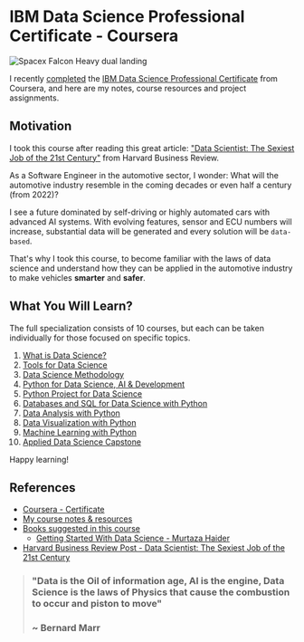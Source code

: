 # IBM Data Science Professional Certificate - Coursera

![Spacex Falcon Heavy dual landing](https://media4.giphy.com/media/3ohs4gSs3V0Q7qOtKU/giphy.gif?cid=ecf05e4783dj1rqzpmjakyf4ro5fxexfzbh2a79vnf7r70je&ep=v1_gifs_related&rid=giphy.gif&ct=g)

I recently [completed](https://www.coursera.org/account/accomplishments/professional-cert/GRC4DCMSV5PH?utm_source=link&utm_medium=certificate&utm_content=cert_image&utm_campaign=pdf_header_button&utm_product=prof) the [IBM Data Science Professional Certificate](https://www.coursera.org/professional-certificates/ibm-data-science) from Coursera, and here are my notes, course resources and project assignments.

## Motivation 

I took this course after reading this great article: ["Data Scientist: The Sexiest Job of the 21st Century"](https://hbr.org/2012/10/data-scientist-the-sexiest-job-of-the-21st-century) from Harvard Business Review. 

As a Software Engineer in the automotive sector, I wonder: What will the automotive industry resemble in the coming decades or even half a century (from 2022)?

I see a future dominated by self-driving or highly automated cars with advanced AI systems. With evolving features, sensor and ECU numbers will increase, substantial data will be generated and every solution will be `data-based`.

That's why I took this course, to become familiar with the laws of data science and understand how they can be applied in the automotive industry to make vehicles **smarter** and **safer**.

## What You Will Learn?

The full specialization consists of 10 courses, but each can be taken individually for those focused on specific topics.

1. [What is Data Science?](./course1_what_s_data_science/)
2. [Tools for Data Science](./course2_tools_for_data_science/)
3. [Data Science Methodology](./course3_data_science_methodology/)
4. [Python for Data Science, AI & Development](./course4_python_for_data_science_and_ai_dev/)
5. [Python Project for Data Science](./course6_databases_sql_for_data_science_w_python/)
6. [Databases and SQL for Data Science with Python](./course7_data_analysis_w_python/)
7. [Data Analysis with Python](./course7_data_analysis_w_python/)
8. [Data Visualization with Python](./course8_data_viz_w_python/)
9. [Machine Learning with Python](./course9_machine_learning_w_python/)
10. [Applied Data Science Capstone](./couse10_applied_data_science_capstone/)

Happy learning!

## References

- [Coursera - Certificate](https://www.coursera.org/professional-certificates/ibm-data-science)
- [My course notes & resources](https://github.com/afondiel/research-notes/tree/master/datascience-notes/courses/certificates/coursera/ibm)
- [Books suggested in this course](#)
  - [Getting Started With Data Science - Murtaza Haider](https://github.com/afondiel/cs-books/blob/main/data-science/Getting%20started%20with%20data%20science%20-%20murtaza%20haider%20-%20full.pdf)
- [Harvard Business Review Post - Data Scientist: The Sexiest Job of the 21st Century](https://hbr.org/2012/10/data-scientist-the-sexiest-job-of-the-21st-century)


>### "Data is the Oil of information age, AI is the engine, Data Science is the laws of Physics that cause the combustion to occur and piston to move" 
> ### ~ Bernard Marr
